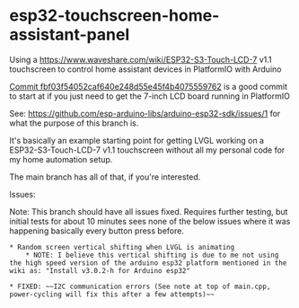 # esp32-touchscreen-home-assistant-panel

Using a https://www.waveshare.com/wiki/ESP32-S3-Touch-LCD-7 v1.1 touchscreen to control home assistant devices in PlatformIO with Arduino

[Commit fbf03f54052caf640e248d55e45f4b4075559762](https://github.com/PockyBum522/esp32-touchscreen-home-assistant-panel/commit/15c504be1ab20fb5113068617bda0e418f509b81) is a good commit to start at if you just need to get the 7-inch LCD board running in PlatformIO

See:
https://github.com/esp-arduino-libs/arduino-esp32-sdk/issues/1
for what the purpose of this branch is.

It's basically an example starting point for getting LVGL working on a ESP32-S3-Touch-LCD-7 v1.1 touchscreen without all my personal code for my home automation setup. 

The main branch has all of that, if you're interested.



Issues:

Note: This branch should have all issues fixed. Requires further testing, but initial tests for about 10 minutes sees none of the below issues where it was happening basically every button press before. 

	* Random screen vertical shifting when LVGL is animating
		* NOTE: I believe this vertical shifting is due to me not using the high speed version of the arduino esp32 platform mentioned in the wiki as: "Install v3.0.2-h for Arduino esp32"
	
	* FIXED: ~~I2C communication errors (See note at top of main.cpp, power-cycling will fix this after a few attempts)~~ 
